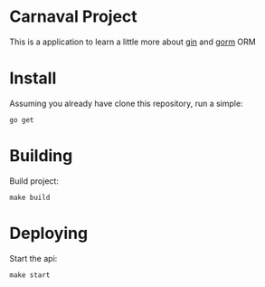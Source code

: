 # Carnaval Project
This is a application to learn a little more about [gin](https://github.com/gin-gonic/gin) and [gorm](https://gorm.io/index.html) ORM

# Install
Assuming you already have clone this repository, run a simple: 
```
go get
```

# Building
Build project:
```
make build
```

# Deploying
Start the api:
```
make start
```
